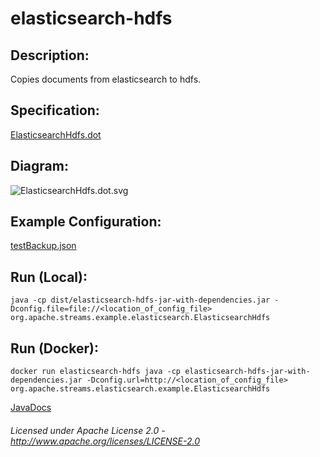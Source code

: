 elasticsearch-hdfs
==============================

Description:
-----------------

Copies documents from elasticsearch to hdfs.

Specification:
-----------------

[ElasticsearchHdfs.dot](ElasticsearchHdfs.dot "ElasticsearchHdfs.dot" )

Diagram:
-----------------

![ElasticsearchHdfs.dot.svg](./ElasticsearchHdfs.dot.svg)

Example Configuration:
----------------------

[testBackup.json](testBackup.json "testBackup.json" )

Run (Local):
------------

    java -cp dist/elasticsearch-hdfs-jar-with-dependencies.jar -Dconfig.file=file://<location_of_config_file> org.apache.streams.example.elasticsearch.ElasticsearchHdfs

Run (Docker):
-------------

    docker run elasticsearch-hdfs java -cp elasticsearch-hdfs-jar-with-dependencies.jar -Dconfig.url=http://<location_of_config_file> org.apache.streams.elasticsearch.example.ElasticsearchHdfs

[JavaDocs](apidocs/index.html "JavaDocs")

###### Licensed under Apache License 2.0 - http://www.apache.org/licenses/LICENSE-2.0